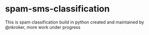 # spam-sms-classification
This is spam classification build in python created and maintained by @nkroker, more work under progress

